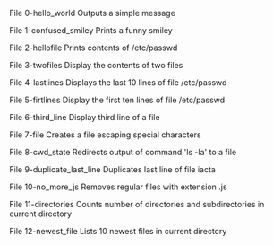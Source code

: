 File 0-hello_world
Outputs a simple message

File 1-confused_smiley
Prints a funny smiley

File 2-hellofile
Prints contents of /etc/passwd

File 3-twofiles
Display the contents of two files

File 4-lastlines
Displays the last 10 lines of file /etc/passwd

File 5-firtlines
Display the first ten lines of file /etc/passwd

File 6-third_line
Display third line of a file

File 7-file
Creates a file escaping special characters

File 8-cwd_state
Redirects output of command 'ls -la' to a file

File 9-duplicate_last_line
Duplicates last line of file iacta

File 10-no_more_js
Removes regular files with extension .js

File 11-directories
Counts number of directories and subdirectories in current directory

File 12-newest_file
Lists 10 newest files in current directory


